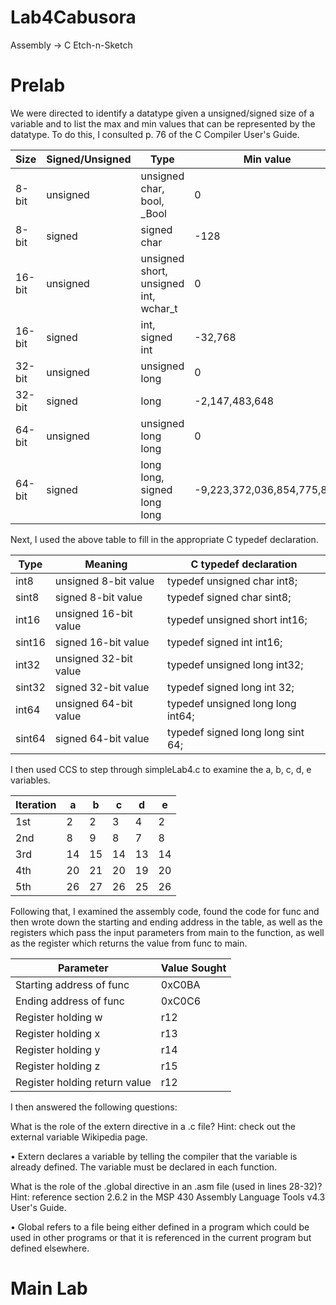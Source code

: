 Lab4Cabusora
============

Assembly -> C Etch-n-Sketch

# Prelab

We were directed to identify a datatype given a unsigned/signed size of a variable and to list the max and min values that can be represented by the datatype.  To do this, I consulted p. 76 of the C Compiler User's Guide.

| Size   | Signed/Unsigned | Type                                  | Min value                  | Max Value                  |
|--------|-----------------|---------------------------------------|----------------------------|----------------------------|
| 8-bit  | unsigned        | unsigned char, bool, _Bool            | 0                          | 255                        |
| 8-bit  | signed          | signed char                           | -128                       | 127                        |
| 16-bit | unsigned        | unsigned short, unsigned int, wchar_t | 0                          | 65,535                     |
| 16-bit | signed          | int, signed int                       | -32,768                    | 32,767                     |
| 32-bit | unsigned        | unsigned long                         | 0                          | 4,294,967,295              |
| 32-bit | signed          | long                                  | -2,147,483,648             | 2,147,483,647              |
| 64-bit | unsigned        | unsigned long long                    | 0                          | 18,446,744,073,709,551,615 |
| 64-bit | signed          | long long, signed long long           | -9,223,372,036,854,775,808 | 9,223,372,036,854,775,807  |

Next, I used the above table to fill in the appropriate C typedef declaration.

| Type   | Meaning               | C typedef declaration             |
|--------|-----------------------|-----------------------------------|
| int8   | unsigned 8-bit value  | typedef unsigned char int8;       |
| sint8  | signed 8-bit value    | typedef signed char sint8;        |
| int16  | unsigned 16-bit value | typedef unsigned short int16;     |
| sint16 | signed 16-bit value   | typedef signed int int16;         |
| int32  | unsigned 32-bit value | typedef unsigned long int32;      |
| sint32 | signed 32-bit value   | typedef signed long int 32;       |
| int64  | unsigned 64-bit value | typedef unsigned long long int64; |
| sint64 | signed 64-bit value   | typedef signed long long sint 64; |

I then used CCS to step through simpleLab4.c to examine the a, b, c, d, e variables.

| Iteration | a  | b  | c  | d  | e  |
|-----------|----|----|----|----|----|
| 1st       | 2  | 2  | 3  | 4  | 2  |
| 2nd       | 8  | 9  | 8  | 7  | 8  |
| 3rd       | 14 | 15 | 14 | 13 | 14 |
| 4th       | 20 | 21 | 20 | 19 | 20 |
| 5th       | 26 | 27 | 26 | 25 | 26 |

Following that, I examined the assembly code, found the code for func and then wrote down the starting and ending address in the table, as well as the registers which pass the input parameters from main to the function, as well as the register which returns the value from func to main.

| Parameter                     | Value Sought |
|-------------------------------|--------------|
| Starting address of func      | 0xC0BA       |
| Ending address of func        | 0xC0C6       |
| Register holding w            | r12          |
| Register holding x            | r13          |
| Register holding y            | r14          |
| Register holding z            | r15          |
| Register holding return value | r12          |

I then answered the following questions:

What is the role of the extern directive in a .c file? Hint: check out the external variable Wikipedia page. 

•	Extern declares a variable by telling the compiler that the variable is already defined.  The variable must be declared in each function.

What is the role of the .global directive in an .asm file (used in lines 28-32)? Hint: reference section 2.6.2 in the MSP 430 Assembly Language Tools v4.3 User's Guide.

•	Global refers to a file being either defined in a program which could be used in other programs or that it is referenced in the current program but defined elsewhere.

# Main Lab
